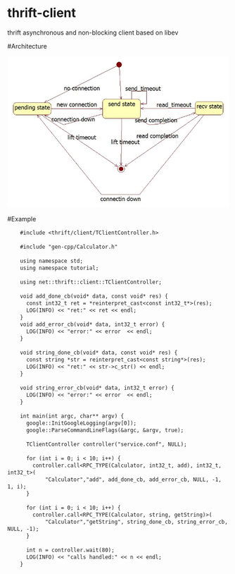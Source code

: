 # thrift-client
thrift asynchronous and non-blocking client based on libev



#Architecture

![image](https://github.com/gblong/thrift-client/raw/master/doc/thrift_client_state.jpg)


#Example

		#include <thrift/client/TClientController.h>

		#include "gen-cpp/Calculator.h"

		using namespace std;
		using namespace tutorial;

		using net::thrift::client::TClientController;

		void add_done_cb(void* data, const void* res) {
		  const int32_t ret = *reinterpret_cast<const int32_t*>(res);
		  LOG(INFO) << "ret:" << ret << endl;
		}
		void add_error_cb(void* data, int32_t error) {
		  LOG(INFO) << "error:" << error  << endl;
		}

		void string_done_cb(void* data, const void* res) {
		  const string *str = reinterpret_cast<const string*>(res);
		  LOG(INFO) << "ret:" << str->c_str() << endl;
		}

		void string_error_cb(void* data, int32_t error) {
		  LOG(INFO) << "error:" << error  << endl;
		}

		int main(int argc, char** argv) {
		  google::InitGoogleLogging(argv[0]);
		  google::ParseCommandLineFlags(&argc, &argv, true);

		  TClientController controller("service.conf", NULL);

		  for (int i = 0; i < 10; i++) {
			controller.call<RPC_TYPE(Calculator, int32_t, add), int32_t, int32_t>(
				"Calculator","add", add_done_cb, add_error_cb, NULL, -1, 1, i);
		  }

		  for (int i = 0; i < 10; i++) {
			controller.call<RPC_TYPE(Calculator, string, getString)>(
				"Calculator","getString", string_done_cb, string_error_cb, NULL, -1);
		  }

		  int n = controller.wait(80);
		  LOG(INFO) << "calls handled:" << n << endl;
		}

